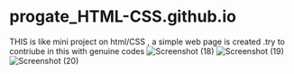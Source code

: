# progate_HTML-CSS.github.io
THIS is like mini project on html/CSS , a simple web page is created .try to contriube in this with genuine codes 
![Screenshot (18)](https://user-images.githubusercontent.com/74948705/122542342-36c47700-d048-11eb-9464-cbad9e466e3a.png)
![Screenshot (19)](https://user-images.githubusercontent.com/74948705/122542351-39bf6780-d048-11eb-8ccd-2f22064a18d3.png)
![Screenshot (20)](https://user-images.githubusercontent.com/74948705/122542361-3c21c180-d048-11eb-87f9-13fa7ea7f347.png)
